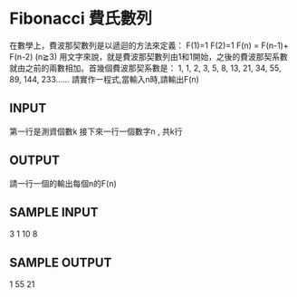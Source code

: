# Fibonacci 費氏數列
在數學上，費波那契數列是以遞迴的方法來定義：
F(1)=1
F(2)=1
F(n) = F(n-1)+ F(n-2)   (n≧3)
用文字來說，就是費波那契數列由1和1開始，之後的費波那契系數就由之前的兩數相加。首幾個費波那契系數是：
1, 1, 2, 3, 5, 8, 13, 21, 34, 55, 89, 144, 233……
請實作一程式,當輸入n時,請輸出F(n)

## INPUT
第一行是測資個數k
接下來一行一個數字n , 共k行

## OUTPUT
請一行一個的輸出每個n的F(n)

## SAMPLE INPUT
3
1
10
8

## SAMPLE OUTPUT
1
55
21
